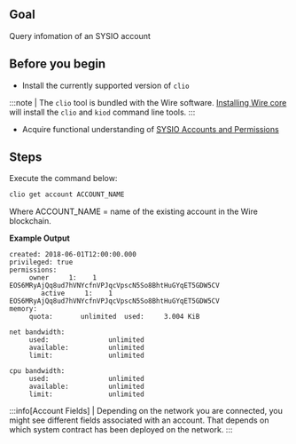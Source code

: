 ## Goal

Query infomation of an SYSIO account

## Before you begin

* Install the currently supported version of `clio`

:::note
| The `clio` tool is bundled with the Wire software. [Installing Wire core](/docs/getting-started/install-dependencies.md) will install the `clio` and `kiod` command line tools.
:::

* Acquire functional understanding of [SYSIO Accounts and Permissions](http://example.com)


## Steps

Execute the command below:

```sh
clio get account ACCOUNT_NAME
```
Where ACCOUNT_NAME = name of the existing account in the Wire blockchain.

**Example Output**

```console
created: 2018-06-01T12:00:00.000
privileged: true
permissions:
     owner     1:    1 EOS6MRyAjQq8ud7hVNYcfnVPJqcVpscN5So8BhtHuGYqET5GDW5CV
        active     1:    1 EOS6MRyAjQq8ud7hVNYcfnVPJqcVpscN5So8BhtHuGYqET5GDW5CV
memory:
     quota:       unlimited  used:     3.004 KiB

net bandwidth:
     used:               unlimited
     available:          unlimited
     limit:              unlimited

cpu bandwidth:
     used:               unlimited
     available:          unlimited
     limit:              unlimited
```

:::info[Account Fields]
| Depending on the network you are connected, you might see different fields associated with an account. That depends on which system contract has been deployed on the network.
:::